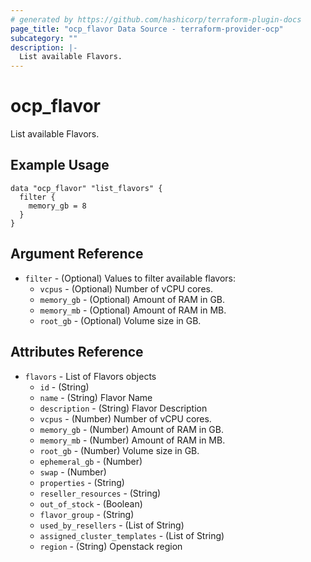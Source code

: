 ```yaml
---
# generated by https://github.com/hashicorp/terraform-plugin-docs
page_title: "ocp_flavor Data Source - terraform-provider-ocp"
subcategory: ""
description: |-
  List available Flavors.
---
```


# ocp_flavor

List available Flavors.

## Example Usage

```hcl
data "ocp_flavor" "list_flavors" {
  filter {
    memory_gb = 8
  }
}
```

## Argument Reference

- `filter` - (Optional) Values to filter available flavors:
    + `vcpus` - (Optional) Number of vCPU cores.
    + `memory_gb` - (Optional) Amount of RAM in GB.
    + `memory_mb` - (Optional) Amount of RAM in MB.
    + `root_gb` - (Optional) Volume size in GB.

## Attributes Reference

- `flavors` - List of Flavors objects
    + `id` - (String)
    + `name` - (String) Flavor Name
    + `description` - (String) Flavor Description
    + `vcpus` - (Number) Number of vCPU cores.
    + `memory_gb` - (Number) Amount of RAM in GB.
    + `memory_mb` - (Number) Amount of RAM in MB.
    + `root_gb` - (Number) Volume size in GB.
    + `ephemeral_gb` - (Number)
    + `swap` - (Number)
    + `properties` - (String)
    + `reseller_resources` - (String)
    + `out_of_stock` - (Boolean)
    + `flavor_group` - (String)
    + `used_by_resellers` - (List of String)
    + `assigned_cluster_templates` - (List of String)
    + `region` - (String) Openstack region









